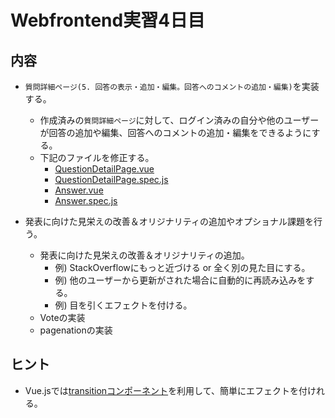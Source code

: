 # Webfrontend実習4日目

## 内容

* `質問詳細ページ(5. 回答の表示・追加・編集。回答へのコメントの追加・編集)`を実装する。
  * 作成済みの`質問詳細ページ`に対して、ログイン済みの自分や他のユーザーが回答の追加や編集、回答へのコメントの追加・編集をできるようにする。
  * 下記のファイルを修正する。
    * [QuestionDetailPage.vue](../../web/static/pages/QuestionDetailPage.vue)
    * [QuestionDetailPage.spec.js](../../js_test/pages/QuestionDetailPage.spec.js)
    * [Answer.vue](../../web/static/components/Answer.vue)
    * [Answer.spec.js](../../js_test/components/Answer.spec.js)

* 発表に向けた見栄えの改善＆オリジナリティの追加やオプショナル課題を行う。
  * 発表に向けた見栄えの改善＆オリジナリティの追加。
    * 例) StackOverflowにもっと近づける or 全く別の見た目にする。
    * 例) 他のユーザーから更新がされた場合に自動的に再読み込みをする。
    * 例) 目を引くエフェクトを付ける。
  * Voteの実装
  * pagenationの実装

## ヒント

* Vue.jsでは[transitionコンポーネント](https://vuejs.org/v2/guide/transitions.html)を利用して、簡単にエフェクトを付けれる。
